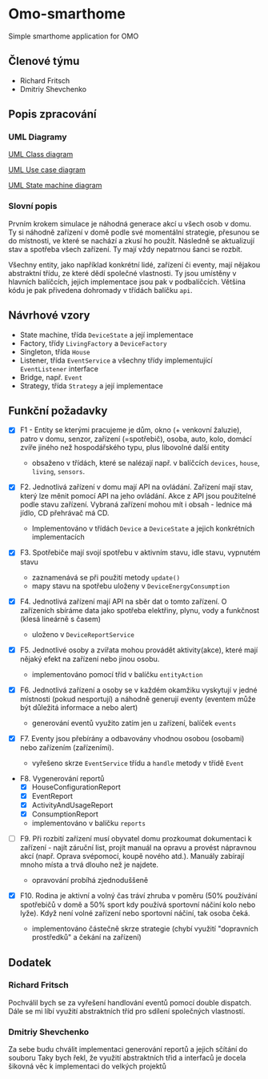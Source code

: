 # Omo-smarthome

Simple smarthome application for OMO

## Členové týmu

- Richard Fritsch
- Dmitriy Shevchenko

## Popis zpracování

### UML Diagramy

[UML Class diagram](class-diagram.png)

[UML Use case diagram](use-case-diagram.png)

[UML State machine diagram](state-machine-diagram.png)

### Slovní popis

Prvním krokem simulace je náhodná generace akcí u všech osob v domu. Ty si
náhodně zařízení v domě podle své momentální strategie, přesunou se do místnosti,
ve které se nachází a zkusí ho použít. Následně se aktualizují stav a spotřeba
všech zařízení. Ty mají vždy nepatrnou šanci se rozbít.

Všechny entity, jako například konkrétní lidé, zařízení či eventy, mají nějakou
abstraktní třídu, ze které dědí společné vlastnosti. Ty jsou umístěny v hlavních
balíčcích, jejich implementace jsou pak v podbalíčcích. Většina kódu je pak
přivedena dohromady v třídách balíčku `api`.

## Návrhové vzory

- State machine, třída `DeviceState` a její implementace
- Factory, třídy `LivingFactory` a `DeviceFactory`
- Singleton, třída `House`
- Listener, třída `EventService` a všechny třídy implementující `EventListener` interface
- Bridge, např. `Event`
- Strategy, třída `Strategy` a její implementace

## Funkční požadavky

- [x] F1 - Entity se kterými pracujeme je dům, okno (+ venkovní žaluzie), patro v domu, senzor, zařízení (=spotřebič), osoba, auto, kolo, domácí zvíře jiného než hospodářského typu, plus libovolné další entity
  - obsaženo v třídách, které se nalézají např. v balíčcích `devices`, `house`, `living`, `sensors`.

- [x] F2. Jednotlivá zařízení v domu mají API na ovládání. Zařízení mají stav, který lze měnit pomocí API na jeho ovládání. Akce z API jsou použitelné podle stavu zařízení. Vybraná zařízení mohou mít i obsah - lednice má jídlo, CD přehrávač má CD.
  - Implementováno v třídách `Device` a `DeviceState` a jejich konkrétních implementacích

- [x] F3. Spotřebiče mají svojí spotřebu v aktivním stavu, idle stavu, vypnutém stavu
  - zaznamenává se při použití metody `update()`
  - mapy stavu na spotřebu uloženy v `DeviceEnergyConsumption`

- [x] F4. Jednotlivá zařízení mají API na sběr dat o tomto zařízení. O zařízeních sbíráme data jako spotřeba elektřiny, plynu, vody a funkčnost (klesá lineárně s časem)
  - uloženo v `DeviceReportService`

- [x] F5. Jednotlivé osoby a zvířata mohou provádět aktivity(akce), které mají nějaký efekt na zařízení nebo jinou osobu.
  - implementováno pomocí tříd v balíčku `entityAction`

- [x] F6. Jednotlivá zařízení a osoby se v každém okamžiku vyskytují v jedné místnosti (pokud nesportují) a náhodně generují eventy (eventem může být důležitá informace a nebo alert)
  - generování eventů využito zatím jen u zařízení, balíček `events`

- [x] F7. Eventy jsou přebírány a odbavovány vhodnou osobou (osobami) nebo zařízením (zařízeními).
  - vyřešeno skrze `EventService` třídu a `handle` metody v třídě `Event`

- F8. Vygenerování reportů
  - [x] HouseConfigurationReport
  - [x] EventReport
  - [x] ActivityAndUsageReport
  - [x] ConsumptionReport
  - implementováno v balíčku `reports`

- [ ] F9. Při rozbití zařízení musí obyvatel domu prozkoumat dokumentaci k zařízení - najít záruční list, projít manuál na opravu a provést nápravnou akcí (např. Oprava svépomocí, koupě nového atd.). Manuály zabírají mnoho místa a trvá dlouho než je najdete.
  - opravování probíhá zjednoduššeně

- [x] F10. Rodina je aktivní a volný čas tráví zhruba v poměru (50% používání spotřebičů v domě a 50% sport kdy používá sportovní náčiní kolo nebo lyže). Když není volné zařízení nebo sportovní náčiní, tak osoba čeká.
  - implementováno částečně skrze strategie (chybí využití "dopravních prostředků" a čekání na zařízení)

## Dodatek

### Richard Fritsch

Pochválil bych se za vyřešení handlování eventů pomocí double dispatch.
Dále se mi líbí využití abstraktních tříd pro sdílení společných vlastností.

### Dmitriy Shevchenko
Za sebe budu chválit implementaci generování reportů a jejich sčítání do souboru
Taky bych řekl, že využití abstraktních třid a interfaců je docela šikovná věc k implementaci do velkých projektů

